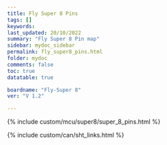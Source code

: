 ```yaml
---
title: Fly Super 8 Pins
tags: []
keywords: 
last_updated: 20/10/2022
summary: "Fly Super 8 Pin map"
sidebar: mydoc_sidebar
permalink: fly_super8_pins.html
folder: mydoc
comments: false
toc: true
datatable: true

boardname: "Fly-Super 8" 
ver: "V 1.2" 

---
```

{% include custom/mcu/super8/super_8_pins.html %}

{% include custom/can/sht_links.html %}